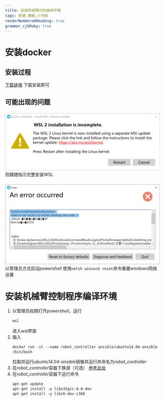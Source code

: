 ```yaml
---
title: 安装机械臂代码编译环境
tags: 新建,模板,小书匠
renderNumberedHeading: true
grammar_cjkRuby: true
---
```


# 安装docker
## 安装过程
[下载链接](https://desktop.docker.com/win/main/amd64/Docker%20Desktop%20Installer.exe?utm_source=docker&amp;utm_medium=webreferral&amp;utm_campaign=dd-smartbutton&amp;utm_location=module)
下载安装即可

## 可能出现的问题
###
![enter description here](./images/1637134015566.png)
则跟随指示完整安装WSL

### 
![enter description here](./images/1637134563334.png)
以管理员方式启动*powershell*
使用`netsh winsock reset`命令重置windows网络设置


# 安装机械臂控制程序编译环境
1. 以管理员权限打开*powershell*，运行
	```bash
	wsl
	```
	进入wsl界面
2. 输入
	```
	docker run -it --name robot_controller ansible/ubuntu14.04-ansible  /bin/bash
	```
	拉取并运行*ubuntu14.04-ansible*镜像并运行并命名为*robot_controller*
3. 在*robot_controller*容器下换源（可选）
	[参考此处](https://www.jianshu.com/p/c0ca2d4ea589)
4. 在*robot_controller*容器下运行命令
	```
	apt-get update
	apt-get install -y libx32gcc-4.8-dev
	apt-get install -y libc6-dev-i386
	```
